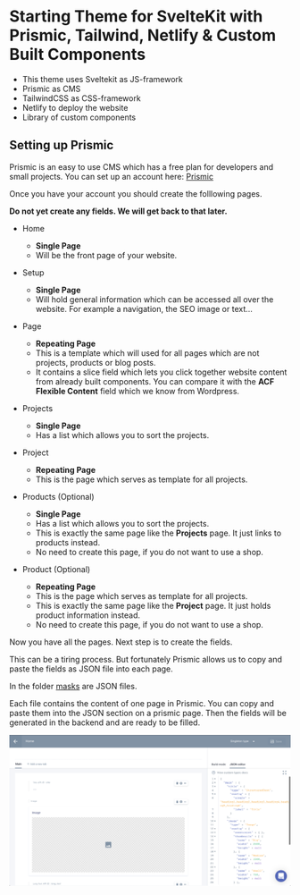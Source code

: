 # Starting Theme for SvelteKit with Prismic, Tailwind, Netlify & Custom Built Components
- This theme uses Sveltekit as JS-framework
- Prismic as CMS
- TailwindCSS as CSS-framework
- Netlify to deploy the website
- Library of custom components

## Setting up Prismic
Prismic is an easy to use CMS which has a free plan for developers and small projects.
You can set up an account here: [Prismic](https://prismic.io/)

Once you have your account you should create the folllowing pages.

**Do not yet create any fields. We will get back to that later.**

- Home
   - **Single Page**
   - Will be the front page of your website.

- Setup
   - **Single Page**
   - Will hold general information which can be accessed all over the website. For example a navigation, the SEO image or text…

- Page
   - **Repeating Page**
   - This is a template which will used for all pages which are not projects, products or blog posts.
   - It contains a slice field which lets you click together website content from already built components. You can compare it with the **ACF Flexible Content** field which we know from Wordpress.

- Projects
   - **Single Page**
   - Has a list which allows you to sort the projects.

- Project
   - **Repeating Page**
   - This is the page which serves as template for all projects.

- Products (Optional)
   - **Single Page**
   - Has a list which allows you to sort the projects.
   - This is exactly the same page like the **Projects** page. It just links to products instead.
   - No need to create this page, if you do not want to use a shop.

- Product (Optional)
   - **Repeating Page**
   - This is the page which serves as template for all projects.
   - This is exactly the same page like the **Project** page. It just holds product information instead.
   - No need to create this page, if you do not want to use a shop.


Now you have all the pages. Next step is to create the fields.

This can be a tiring process. But fortunately Prismic allows us to copy and paste the fields as JSON file into each page.

In the folder [masks](masks) are JSON files.

Each file contains the content of one page in Prismic. You can copy and paste them into the JSON section on a prismic page. Then the fields will be generated in the backend and are ready to be filled.

![JSON in Prismic](/static/readme/json-prismic.png)






